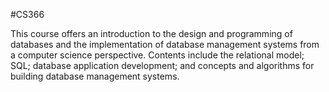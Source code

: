#CS366

<emphasis>This course offers an introduction to the design and programming of databases and the implementation of database management systems from a computer science perspective. Contents include the relational model; SQL; database application development; and concepts and algorithms for building database management systems.</emphasis>